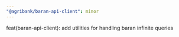 ```yaml
---
"@agribank/baran-api-client": minor
---
```


feat(baran-api-client): add utilities for handling baran infinite queries
